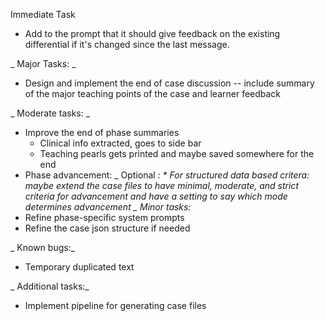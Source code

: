 
Immediate Task
* Add to the prompt that it should give feedback on the existing differential if it's changed since the last message.

_ Major Tasks: _ 
* Design and implement the end of case discussion -- include summary of the major teaching points of the case and learner feedback

_ Moderate tasks: _ 
* Improve the end of phase summaries
    * Clinical info extracted, goes to side bar
    * Teaching pearls gets printed and maybe saved somewhere for the end
* Phase advancement:
    _ Optional _:
         * For structured data based critera: maybe extend the case files to have minimal, moderate, and strict criteria for advancement and have a setting to say which mode determines advancement
_ Minor tasks:_ 
* Refine phase-specific system prompts
* Refine the case json structure if needed 

_ Known bugs:_
* Temporary duplicated text

_ Additional tasks:_ 
* Implement pipeline for generating case files